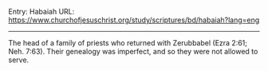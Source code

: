 Entry: Habaiah
URL: https://www.churchofjesuschrist.org/study/scriptures/bd/habaiah?lang=eng

---

The head of a family of priests who returned with Zerubbabel (Ezra 2:61; Neh. 7:63). Their genealogy was imperfect, and so they were not allowed to serve.
